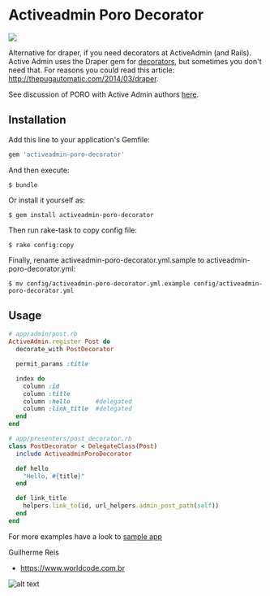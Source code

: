 # Activeadmin Poro Decorator

![](https://travis-ci.org/kiote/activeadmin-poro-decorator.svg?branch=master)

Alternative for draper, if you need decorators at ActiveAdmin (and Rails).
Active Admin uses the Draper gem for [decorators](http://activeadmin.info/docs/11-decorators.html), but sometimes you don't need that.
For reasons you could read this article: http://thepugautomatic.com/2014/03/draper.

See discussion of PORO with Active Admin authors [here](https://github.com/activeadmin/activeadmin/issues/3600).

## Installation

Add this line to your application's Gemfile:

```ruby
gem 'activeadmin-poro-decorator'
```

And then execute:

    $ bundle

Or install it yourself as:

    $ gem install activeadmin-poro-decorator

Then run rake-task to copy config file:

    $ rake config:copy

Finally, rename activeadmin-poro-decorator.yml.sample to activeadmin-poro-decorator.yml:

    $ mv config/activeadmin-poro-decorator.yml.example config/activeadmin-poro-decorator.yml

## Usage

```ruby
# app/admin/post.rb
ActiveAdmin.register Post do
  decorate_with PostDecorator

  permit_params :title

  index do
    column :id
    column :title
    column :hello       #delegated
    column :link_title  #delegated
  end
end

# app/presenters/post_decorator.rb
class PostDecorator < DelegateClass(Post)
  include ActiveadminPoroDecorator

  def hello
    "Hello, #{title}"
  end

  def link_title
    helpers.link_to(id, url_helpers.admin_post_path(self))
  end
end
```

For more examples have a look to [sample app](https://github.com/kiote/aa_plus_poro)

Guilherme Reis

* https://www.worldcode.com.br

![alt text](https://res.cloudinary.com/dgxdamqhe/image/upload/v1545168182/logo_wc_png_irc4l2.png)
